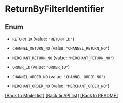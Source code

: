 # ReturnByFilterIdentifier

## Enum


* `RETURN_ID` (value: `"RETURN_ID"`)

* `CHANNEL_RETURN_NO` (value: `"CHANNEL_RETURN_NO"`)

* `MERCHANT_RETURN_NO` (value: `"MERCHANT_RETURN_NO"`)

* `ORDER_ID` (value: `"ORDER_ID"`)

* `CHANNEL_ORDER_NO` (value: `"CHANNEL_ORDER_NO"`)

* `MERCHANT_ORDER_NO` (value: `"MERCHANT_ORDER_NO"`)


[[Back to Model list]](../README.md#documentation-for-models) [[Back to API list]](../README.md#documentation-for-api-endpoints) [[Back to README]](../README.md)


